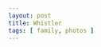 ```yaml
---
layout: post
title: Whistler
tags: [ family, photos ]
---
```


<script src="https://cdn.jsdelivr.net/npm/publicalbum@latest/embed-ui.min.js" async></script>
<div class="pa-gallery-player-widget" style="width:640px; height:480px; display:none;"
  data-link="https://photos.app.goo.gl/VNNvEXgKCTLntw327"
  data-title="Public whistler"
  data-description="12 new items added to shared album">
  <object data="https://lh3.googleusercontent.com/pw/ABLVV85oV1aoOXoMsk4gsCWs04cci_4BNb0GeKwcMnE3DjziDQyquA66DZBrDdoir3uwAoIm0NPDa76YOLG6g7mv6zvERqANzK5Si6n3hxMLtNaXIc0NgdiW=w1920-h1080"></object>
  <object data="https://lh3.googleusercontent.com/pw/ABLVV84rlsWTkIMLrhPOBeUoyOpBBDyxiE3PjBAppiA81g1GwADdMipXgSBQFqmb8WbJilwGSJg4UCxM15JYhfsg0EAwjgkL5fwvCmHKQCcs-JNYJZYy_5mS=w1920-h1080"></object>
  <object data="https://lh3.googleusercontent.com/pw/ABLVV86g11mEDqOw9e-ZCMEj3LSVemI-UGYjHVmTqhxsOMFCGNPDmlsGfIfcx1X3UM8OSnlstdvY5P-QujpqDfnuwsS4WkS5KX6zQDR0eEFj7I-XMotAoiOk=w1920-h1080"></object>
  <object data="https://lh3.googleusercontent.com/pw/ABLVV87B8O5fl1XfD_WXrwPLjYKnmJZ5TszAMvaFeuk2q3jEqtBAgV0D1qAXCsXH7G6VZzm9H8fJN4l08PO7zHt_nnEE-1WN4SvHugEBDl8Pa5A2XJNIOCwL=w1920-h1080"></object>
  <object data="https://lh3.googleusercontent.com/pw/ABLVV86IdtdmpNUK52UP4vfZEsAq0SvDQYIbYhG_veT7xrBA8ALbcEV_5dCBCctoQAFb7aZx4H1JY9G0RaRz35nmHFkq_GMnu1Pnz2s2qQQrMOl96uchfaSk=w1920-h1080"></object>
  <object data="https://lh3.googleusercontent.com/pw/ABLVV87WsU7ILFyV2pwHe2BLi77Fcb1A-4qfCEvQai9rlXIYHN99JI3QUvqekFkbobZA1TKEbIXODJIfewO4ntYEg7Adf0Aqeh8NWHbIvZsj6fMz5ewE5YfZ=w1920-h1080"></object>
  <object data="https://lh3.googleusercontent.com/pw/ABLVV853P55dfOOaZL0ij0VcuVyvm79K-gysKBmcOo9NF-wKFdDPi_M6TC49F-nAi1nmQnBEBMSumkUdtaUfGW9Uo9zm2ZwpMdkzUHlQLBrFbKVbrWuRFmTk=w1920-h1080"></object>
  <object data="https://lh3.googleusercontent.com/pw/ABLVV859e7bG0rSRhdXw0tEF3PSyFHJBs1_MgExrdkQKSFK6BQIdrqBhdfVRQLWUhK-7z1h_ay9aWX-lTu_fabZ6FQJYeEkPHOaQX8mpzCM2WuzA8Zh6SrnU=w1920-h1080"></object>
  <object data="https://lh3.googleusercontent.com/pw/ABLVV85AlaGeoZueMsNpTQ4i26BvWcLPvZAPxrCAoyfVVWjPlZzZGVQ-SJ8ViVh_jHTYoe1ecDdscr7kXgvrDuARvl8Wfka2m8qoFKdHy3HPPfHCdNhRVbHK=w1920-h1080"></object>
  <object data="https://lh3.googleusercontent.com/pw/ABLVV84P3hHJi_PhIVWS8yxZsKkB4iB3DVS_uvW2ioYh4Jr7UEW7CBMvixVej1fLbMmOrLUwa-5c__pg6uQOYmk3qif6Vi6Z8kzElfFA1PL3wuTynTQNJoKK=w1920-h1080"></object>
  <object data="https://lh3.googleusercontent.com/pw/ABLVV84PO6_VE0X_LUTSnoPlqae5cIepmcNVo4c8tIo3skwZ93UGDbvfqfN-MF6ip6QR5vBviyaNCfuWFhSw6sUbS5qmeHrrtAmsPOQC-BlA4z-iLcqLr1e5=w1920-h1080"></object>
  <object data="https://lh3.googleusercontent.com/pw/ABLVV84CI2GUaOuU2JkfpgZZsLulOXBjfs26pt81OOTdwANbvyHWKAtk-c0FxnBE3-xbi-xGN7b5zloIT3sCobOOo7eGjz-h9XNlTRl_-KbwbRp-TzXbPI41=w1920-h1080"></object>
</div>
